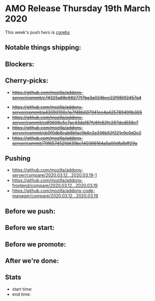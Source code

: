 # AMO Release Thursday 19th March 2020

This week's push hero is [cgrebs](https://github.com/EnTeQuAk)

## Notable things shipping:

## Blockers:

## Cherry-picks:
- ~~https://github.com/mozilla/addons-server/commit/e74325a88e68277f7ba3a024bec22f980f2457a4~~
* ~~https://github.com/mozilla/addons-server/commit/a43090190e1a7f48b007941ee4a425789499b305~~
* ~~https://github.com/mozilla/addons-server/commit/edf0606e5c7ac43da187fe6fe62fe287ded558c7~~
* ~~https://github.com/mozilla/addons-server/commit/cb0f0db8eab6bfae9b6c2a336b52f221e9e0d2c2~~
* ~~https://github.com/mozilla/addons-server/commit/79f657452fd439be140366164a5a00dfa1bff29a~~

## Pushing

- https://github.com/mozilla/addons-server/compare/2020.03.12...2020.03.19-1
- https://github.com/mozilla/addons-frontend/compare/2020.03.12...2020.03.19
- https://github.com/mozilla/addons-code-manager/compare/2020.03.12...2020.03.19

## Before we push:

## Before we start:

## Before we promote:

## After we're done:

## Stats

- start time:
- end time:
